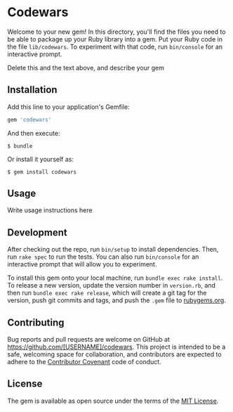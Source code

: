 # Codewars

Welcome to your new gem! In this directory, you'll find the files you need to be able to package up your Ruby library into a gem. Put your Ruby code in the file `lib/codewars`. To experiment with that code, run `bin/console` for an interactive prompt.

 Delete this and the text above, and describe your gem

## Installation

Add this line to your application's Gemfile:

```ruby
gem 'codewars'
```

And then execute:

    $ bundle

Or install it yourself as:

    $ gem install codewars

## Usage

 Write usage instructions here

## Development

After checking out the repo, run `bin/setup` to install dependencies. Then, run `rake spec` to run the tests. You can also run `bin/console` for an interactive prompt that will allow you to experiment.

To install this gem onto your local machine, run `bundle exec rake install`. To release a new version, update the version number in `version.rb`, and then run `bundle exec rake release`, which will create a git tag for the version, push git commits and tags, and push the `.gem` file to [rubygems.org](https://rubygems.org).

## Contributing

Bug reports and pull requests are welcome on GitHub at https://github.com/[USERNAME]/codewars. This project is intended to be a safe, welcoming space for collaboration, and contributors are expected to adhere to the [Contributor Covenant](http://contributor-covenant.org) code of conduct.


## License

The gem is available as open source under the terms of the [MIT License](http://opensource.org/licenses/MIT).

